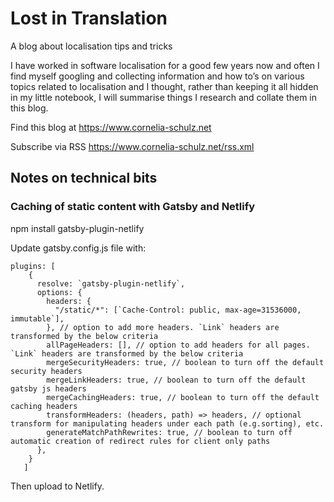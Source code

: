 # Lost in Translation
A blog about localisation tips and tricks


I have worked in software localisation for a good few years now and often I find myself googling and collecting information and how to’s on various topics related to localisation and I thought, rather than keeping it all hidden in my little notebook, I will summarise things I research and collate them in this blog.


Find this blog at https://www.cornelia-schulz.net


Subscribe via RSS https://www.cornelia-schulz.net/rss.xml



## Notes on technical bits
### Caching of static content with Gatsby and Netlify
npm install gatsby-plugin-netlify

Update gatsby.config.js file with:
```
plugins: [
    {
      resolve: `gatsby-plugin-netlify`,
      options: {
        headers: {
          "/static/*": [`Cache-Control: public, max-age=31536000, immutable`],
        }, // option to add more headers. `Link` headers are transformed by the below criteria
        allPageHeaders: [], // option to add headers for all pages. `Link` headers are transformed by the below criteria
        mergeSecurityHeaders: true, // boolean to turn off the default security headers
        mergeLinkHeaders: true, // boolean to turn off the default gatsby js headers
        mergeCachingHeaders: true, // boolean to turn off the default caching headers
        transformHeaders: (headers, path) => headers, // optional transform for manipulating headers under each path (e.g.sorting), etc.
        generateMatchPathRewrites: true, // boolean to turn off automatic creation of redirect rules for client only paths
      },
    }
   ]
```
Then upload to Netlify.
